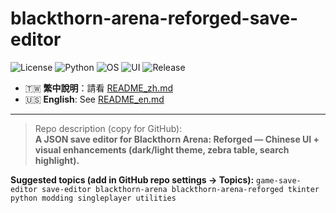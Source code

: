 # blackthorn-arena-reforged-save-editor

<!-- Replace OWNER with your GitHub username if you want repo-linked badges -->
<p align="left">
  <img alt="License" src="https://img.shields.io/badge/license-MIT-green.svg">
  <img alt="Python" src="https://img.shields.io/badge/python-3.10%2B-blue">
  <img alt="OS" src="https://img.shields.io/badge/OS-Windows%20%7C%20macOS%20%7C%20Linux-informational">
  <img alt="UI" src="https://img.shields.io/badge/UI-tkinter-blueviolet">
  <img alt="Release" src="https://img.shields.io/badge/release-v1.1.0-brightgreen">
</p>

- 🇹🇼 **繁中說明**：請看 [README_zh.md](README_zh.md)  
- 🇺🇸 **English**: See [README_en.md](README_en.md)

---

> Repo description (copy for GitHub):  
> **A JSON save editor for Blackthorn Arena: Reforged — Chinese UI + visual enhancements (dark/light theme, zebra table, search highlight).**

**Suggested topics (add in GitHub repo settings → Topics):**
`game-save-editor save-editor blackthorn-arena blackthorn-arena-reforged tkinter python modding singleplayer utilities`
